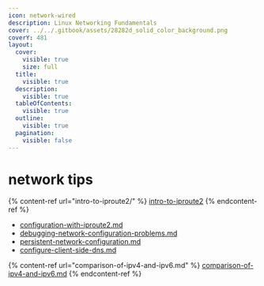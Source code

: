 ```yaml
---
icon: network-wired
description: Linux Networking Fundamentals
cover: ../../.gitbook/assets/28282d_solid_color_background.png
coverY: 481
layout:
  cover:
    visible: true
    size: full
  title:
    visible: true
  description:
    visible: true
  tableOfContents:
    visible: true
  outline:
    visible: true
  pagination:
    visible: false
---
```


# network tips

{% content-ref url="intro-to-iproute2/" %}
[intro-to-iproute2](intro-to-iproute2/)
{% endcontent-ref %}

* [configuration-with-iproute2.md](intro-to-iproute2/configuration-with-iproute2.md "mention")
* [debugging-network-configuration-problems.md](intro-to-iproute2/debugging-network-configuration-problems.md "mention")
* [persistent-network-configuration.md](intro-to-iproute2/persistent-network-configuration.md "mention")
* [configure-client-side-dns.md](intro-to-iproute2/configure-client-side-dns.md "mention")

{% content-ref url="comparison-of-ipv4-and-ipv6.md" %}
[comparison-of-ipv4-and-ipv6.md](comparison-of-ipv4-and-ipv6.md)
{% endcontent-ref %}



